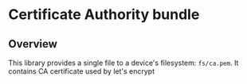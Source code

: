 # Certificate Authority bundle

## Overview

This library provides a single file to a device's filesystem: `fs/ca.pem`.
It contains CA certificate used by let's encrypt
